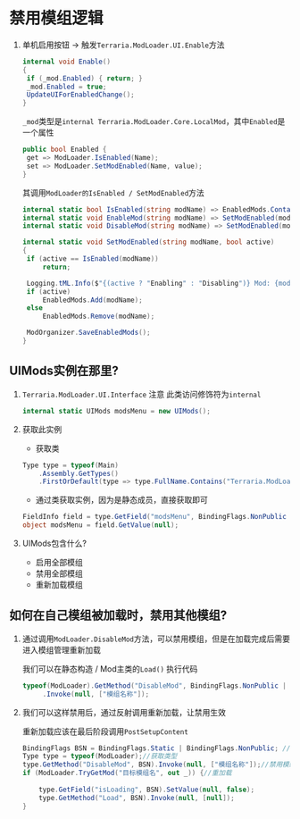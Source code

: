 # 禁用模组逻辑

1. 单机启用按钮 ->  触发`Terraria.ModLoader.UI.Enable`方法

   ```cs
   internal void Enable()
   {
   	if (_mod.Enabled) { return; }
   	_mod.Enabled = true;
   	UpdateUIForEnabledChange();
   }
   ```

   `_mod`类型是`internal Terraria.ModLoader.Core.LocalMod`，其中`Enabled`是一个属性

   ```cs
   public bool Enabled {
   	get => ModLoader.IsEnabled(Name);
   	set => ModLoader.SetModEnabled(Name, value);
   }
   ```

   其调用`ModLoader的IsEnabled / SetModEnabled`方法

   ```cs
   internal static bool IsEnabled(string modName) => EnabledMods.Contains(modName);
   internal static void EnableMod(string modName) => SetModEnabled(modName, true);
   internal static void DisableMod(string modName) => SetModEnabled(modName, false);
   ```

   ```cs
   internal static void SetModEnabled(string modName, bool active)
   {
   	if (active == IsEnabled(modName))
   		return;
   
   	Logging.tML.Info($"{(active ? "Enabling" : "Disabling")} Mod: {modName}");
   	if (active)
   		EnabledMods.Add(modName);
   	else
   		EnabledMods.Remove(modName);
   
   	ModOrganizer.SaveEnabledMods();
   }
   ```



## UIMods实例在那里?

1. `Terraria.ModLoader.UI.Interface` 注意 此类访问修饰符为`internal`

   ```cs
   internal static UIMods modsMenu = new UIMods();
   ```

2. 获取此实例

   - 获取类

   ```cs
   Type type = typeof(Main)
       .Assembly.GetTypes()
       .FirstOrDefault(type => type.FullName.Contains("Terraria.ModLoader.UI.Interface"));
   ```

   - 通过类获取实例，因为是静态成员，直接获取即可

   ```cs
   FieldInfo field = type.GetField("modsMenu", BindingFlags.NonPublic | BindingFlags.Static);
   object modsMenu = field.GetValue(null);
   ```

3. UIMods包含什么?

   - 启用全部模组
   - 禁用全部模组
   - 重新加载模组



## 如何在自己模组被加载时，禁用其他模组?

1. 通过调用`ModLoader.DisableMod`方法，可以禁用模组，但是在加载完成后需要进入模组管理重新加载

   我们可以在静态构造 / Mod主类的`Load()` 执行代码

   ```cs
   typeof(ModLoader).GetMethod("DisableMod", BindingFlags.NonPublic | BindingFlags.Static)
       	.Invoke(null, ["模组名称"]);
   ```

2. 我们可以这样禁用后，通过反射调用重新加载，让禁用生效

   重新加载应该在最后阶段调用`PostSetupContent`

   ```cs
   BindingFlags BSN = BindingFlags.Static | BindingFlags.NonPublic; //反射过滤
   Type type = typeof(ModLoader);//获取类型
   type.GetMethod("DisableMod", BSN).Invoke(null, ["模组名称"]);//禁用模组
   if (ModLoader.TryGetMod("目标模组名", out _)) {//重加载
       
       type.GetField("isLoading", BSN).SetValue(null, false);
       type.GetMethod("Load", BSN).Invoke(null, [null]);
   }
   ```
   
   